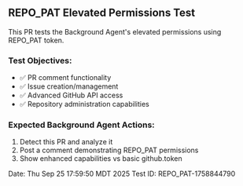 ## REPO_PAT Elevated Permissions Test

This PR tests the Background Agent's elevated permissions using REPO_PAT token.

### Test Objectives:

- ✅ PR comment functionality
- ✅ Issue creation/management
- ✅ Advanced GitHub API access
- ✅ Repository administration capabilities

### Expected Background Agent Actions:

1. Detect this PR and analyze it
2. Post a comment demonstrating REPO_PAT permissions
3. Show enhanced capabilities vs basic github.token

Date: Thu Sep 25 17:59:50 MDT 2025
Test ID: REPO_PAT-1758844790
